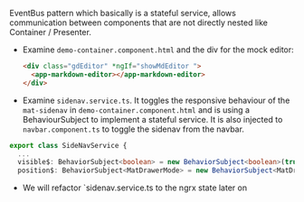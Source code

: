 EventBus pattern which basically is a stateful service, allows communication between components that are not directly nested like Container / Presenter.

- Examine `demo-container.component.html` and the div for the mock editor:

  ```html
  <div class="gdEditor" *ngIf="showMdEditor ">
    <app-markdown-editor></app-markdown-editor>
  </div>
  ```
- Examine `sidenav.service.ts`. It toggles the responsive behaviour of the `mat-sidenav` in `demo-container.component.html` and is using a BehaviourSubject to implement a stateful service. It is also injected to `navbar.component.ts` to toggle the sidenav from the navbar.

```typescript
export class SideNavService {
  ...
  visible$: BehaviorSubject<boolean> = new BehaviorSubject<boolean>(true);
  position$: BehaviorSubject<MatDrawerMode> = new BehaviorSubject<MatDrawerMode>('side');
```

- We will refactor `sidenav.service.ts to the ngrx state later on
